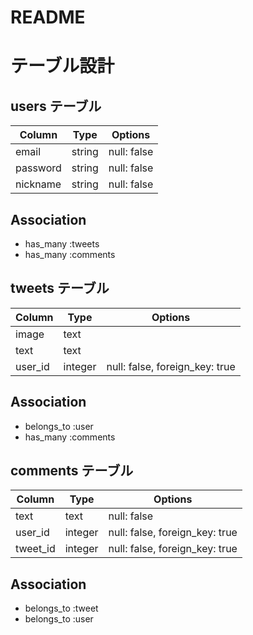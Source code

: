 # README

# テーブル設計

## users テーブル

| Column    | Type   | Options     |
| --------  | ------ | ----------- |
| email     | string | null: false |
| password  | string | null: false |
| nickname  | string | null: false |

## Association

- has_many :tweets
- has_many :comments

## tweets テーブル

| Column      | Type    | Options                        |
| --------    | ------  | -----------                    |
| image       | text    |                                |
| text        | text    |                                |
| user_id     | integer | null: false, foreign_key: true |

## Association

- belongs_to :user
- has_many :comments

## comments テーブル

| Column      | Type    | Options                        |
| --------    | ------  | -----------                    |
| text        | text    | null: false                    |
| user_id     | integer | null: false, foreign_key: true |
| tweet_id    | integer | null: false, foreign_key: true |

## Association

- belongs_to :tweet
- belongs_to :user